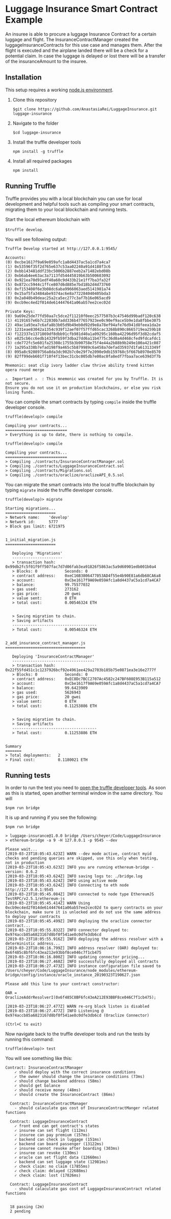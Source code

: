 # Luggage Insurance Smart Contract Example

An insuree is able to procure a luggage Insurance Contract for a certain luggage and flight. The InsuranceContractManager created the luggageInsuranceContracts for this use case and manages them. After the flight is executed and the airplane landed there will be a check for a potential claim. In case the luggage is delayed or lost there will be a transfer of the insuranceAmount to the insuree. 

## Installation

This setup requires a working [node.js environment](https://nodejs.org/en/download/).

1. Clone this repository

   `$git clone https://github.com/AnastasiaRei/LuggageInsurance.git luggage-insurance`

2. Navigate to the folder

   `$cd luggage-insurance`

3. Install the truffle developer tools

   `npm install -g truffle`

4. Install all required packages

   `npm install`

## Running Truffle

Truffle provides you with a local blockchain you can use for local development and helpful tools such as compiling your smart contracts, migrating them to your local blockchain and running tests.

Start the local ethereum blockchain with

`$truffle develop`.

You will see following output:

```
Truffle Develop started at http://127.0.0.1:9545/

Accounts:
(0) 0xcbe1617f9a69e059afc1a8d4437ac5a1cd7a4ca7
(1) 0x53596f35f2d765e637c53aa02240a91d4188f3c6
(2) 0xbb143481ddf23bc5006b2887eeb2a71482ebd08b
(3) 0xb6ab4ee63ac3a7113fd54445819b63b500603092
(4) 0x921ea70d91edf40a60c9d433b21e1ff7ba3fa32f
(5) 0x872cc5944c1ffce807d6d885e7bd18b2d4d73760
(6) 0xf153408f6e3b08dc6aba9966063aed5141981a74
(7) 0x15af5fa3484abe9374ac6e8a772284040405bda3
(8) 0x2a040b49deac25a2ca5ec277c3af7b16e065acd9
(9) 0xcb9ec4ed2f014de614447641a06ab57ee2cec02d

Private Keys:
(0) 9a69e25de77fd50aa7c5dce2f11210f0eec2577507b3c47546d99badf120c638
(1) 41191657e6b7c22030b7add336b477657923ee0c90ef9ace5b9e1da8fbbe3075
(2) 49ac1a93ea7c6afa8b3b05d9b49eb0d92d9e8a78ef94afe76d941d8feea1da2e
(3) 1231eae83042a1354c939f12aef07f57ffd65cac3268b890c8665719ea259b18
(4) f122337e1371869df8dbb91cfb981d40a1a09295c160ba42296d95f3d82cdaf5
(5) e825cb6cc6edb14329fb59f3dba27dd6a11b4775c36d0a4d468cfed9fdcafdc1
(6) cde772fc5e601fa25308c1755b3b90758e75f4e44a2b88b9b249e100a421c087
(7) 1a295a338b7efad198f9a465c5b879989c6a458a7defad35937d1fa61313349f
(8) 095a8c92089756a8da3dc902b7c0e29f7e2090e9db159768c5f667b8970e8570
(9) 82ff99deb601f710f4f13bec31cbc005db7e00ac0fa8edf7fbaa7ace639d3f7b

Mnemonic: seat clip ivory ladder claw thrive ability trend kitten opera round merge

⚠️  Important ⚠️  : This mnemonic was created for you by Truffle. It is not secure.
Ensure you do not use it on production blockchains, or else you risk losing funds.
```

You can compile the smart contracts by typing `compile` inside the truffle developer console.

```
truffle(develop)> compile

Compiling your contracts...
===========================
> Everything is up to date, there is nothing to compile.

truffle(develop)> compile

Compiling your contracts...
===========================
> Compiling ./contracts/InsuranceContractManager.sol
> Compiling ./contracts/LuggageInsuranceContract.sol
> Compiling ./contracts/Migrations.sol
> Compiling ./contracts/oraclize/oraclizeAPI_0.5.sol
```

You can migrate the smart contracts into the local truffle blockchain by typing `migrate` inside the truffle developer console.

```
truffle(develop)> migrate

Starting migrations...
======================
> Network name:    'develop'
> Network id:      5777
> Block gas limit: 6721975


1_initial_migration.js
======================

   Deploying 'Migrations'
   ----------------------
   > transaction hash:    0x99db2fc5f01f9ff507fac7d7d06fab3ea91826f5863ac5a9d60901edb001b0a4
   > Blocks: 0            Seconds: 0
   > contract address:    0xeC16B3806477053AD4f55e4b90E81a6db68CA6a8
   > account:             0xCbe1617f9A69e059Afc1a8d4437aC5a1cd7a4CA7
   > balance:             99.75577032
   > gas used:            273162
   > gas price:           20 gwei
   > value sent:          0 ETH
   > total cost:          0.00546324 ETH


   > Saving migration to chain.
   > Saving artifacts
   -------------------------------------
   > Total cost:          0.00546324 ETH


2_add_insurance_contract_manager.js
===================================

   Deploying 'InsuranceContractManager'
   ------------------------------------
   > transaction hash:    0x22f55fd451c1c1237926bcf92e4961ee429a2703b185b75e0871ea3e16e2777f
   > Blocks: 0            Seconds: 0
   > contract address:    0xEC8Dc7BCC2707Ac4582c247BF608E953B115a512
   > account:             0xCbe1617f9A69e059Afc1a8d4437aC5a1cd7a4CA7
   > balance:             99.6423909
   > gas used:            5626943
   > gas price:           20 gwei
   > value sent:          0 ETH
   > total cost:          0.11253886 ETH


   > Saving migration to chain.
   > Saving artifacts
   -------------------------------------
   > Total cost:          0.11253886 ETH


Summary
=======
> Total deployments:   2
> Final cost:          0.1180021 ETH
```

## Running tests

In order to run the test you need to [open the truffle developer tools](##running-truffle). As soon as this is started, open another terminal window in the same directory.
You will

`$npm run bridge`

It is up and running if you see the following:

```
$npm run bridge

> luggage-insurance@1.0.0 bridge /Users/cheyer/Code/LuggageInsurance
> ethereum-bridge -a 9 -H 127.0.0.1 -p 9545 --dev

Please wait...
[2019-03-23T18:05:43.623Z] WARN --dev mode active, contract myid checks and pending queries are skipped, use this only when testing, not in production
[2019-03-23T18:05:43.623Z] INFO you are running ethereum-bridge - version: 0.6.2
[2019-03-23T18:05:43.624Z] INFO saving logs to: ./bridge.log
[2019-03-23T18:05:43.624Z] INFO using active mode
[2019-03-23T18:05:43.624Z] INFO Connecting to eth node http://127.0.0.1:9545
[2019-03-23T18:05:45.084Z] INFO connected to node type EthereumJS TestRPC/v2.5.1/ethereum-js
[2019-03-23T18:05:45.414Z] WARN Using 0xcb9ec4ed2f014de614447641a06ab57ee2cec02d to query contracts on your blockchain, make sure it is unlocked and do not use the same address to deploy your contracts
[2019-03-23T18:05:45.499Z] INFO deploying the oraclize connector contract...
[2019-03-23T18:05:55.832Z] INFO connector deployed to: 0x974accb85a6823167d8bf0f541ae8c0dfe3db6cd
[2019-03-23T18:05:55.916Z] INFO deploying the address resolver with a deterministic address...
[2019-03-23T18:06:16.799Z] INFO address resolver (OAR) deployed to: 0x6f485c8bf6fc43ea212e93bbf8ce046c7f1cb475
[2019-03-23T18:06:16.800Z] INFO updating connector pricing...
[2019-03-23T18:06:27.468Z] INFO successfully deployed all contracts
[2019-03-23T18:06:27.473Z] INFO instance configuration file saved to /Users/cheyer/Code/LuggageInsurance/node_modules/ethereum-bridge/config/instance/oracle_instance_20190323T190627.json

Please add this line to your contract constructor:

OAR = OraclizeAddrResolverI(0x6f485C8BF6fc43eA212E93BBF8ce046C7f1cb475);

[2019-03-23T18:06:27.477Z] WARN re-org block listen is disabled
[2019-03-23T18:06:27.477Z] INFO Listening @ 0x974accb85a6823167d8bf0f541ae8c0dfe3db6cd (Oraclize Connector)

(Ctrl+C to exit)
```

Now navigate back to the truffle developer tools and run the tests by running this command:

`truffle(develop)> test`

You will see something like this:

```
Contract: InsuranceContractManager
    ✓ should deploy with the correct insurance conditions
    ✓ the owner should change the insurance conditions (73ms)
    ✓ should change backend address (58ms)
    ✓ should get balance
    ✓ should receive money (48ms)
    ✓ should create the InsuranceContract (86ms)

  Contract: InsuranceContractManager
    - should calaculate gas cost of InsuranceContractManger related functions

  Contract: LuggageInsuranceContract
    ✓ front end can get contract's states
    ✓ insuree can set flight (112ms)
    ✓ insuree can pay premium (157ms)
    ✓ backend can check in luggage (151ms)
    ✓ backend can board passenger (13122ms)
    ✓ insuree cannot revoke after boarding (303ms)
    ✓ insuree can revoke (130ms)
    ✓ oracle can set flight data (12660ms)
    ✓ backend can set luggage state (12981ms)
    ✓ check claim: no claim (17855ms)
    ✓ check claim: delayed (22688ms)
    ✓ check claim: lost (17826ms)

  Contract: LuggageInsuranceContract
    - should calaculate gas cost of LuggageInsuranceContract related functions


  18 passing (2m)
  2 pending
```

